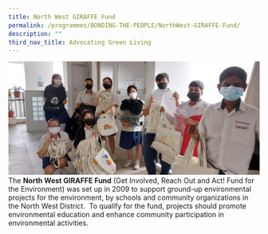 ```yaml
---
title: North West GIRAFFE Fund
permalink: /programmes/BONDING-THE-PEOPLE/NorthWest-GIRAFFE-Fund/
description: ""
third_nav_title: Advocating Green Living
---
```

![](/images/Programmes/Green%20Living/Giraffe%201.jpg)The **North West GIRAFFE Fund** (Get Involved, Reach Out and Act! Fund for the Environment) was set up in 2009 to support ground-up environmental projects for the environment, by schools and community organizations in the North West District.  To qualify for the fund, projects should promote environmental education and enhance community participation in environmental activities.